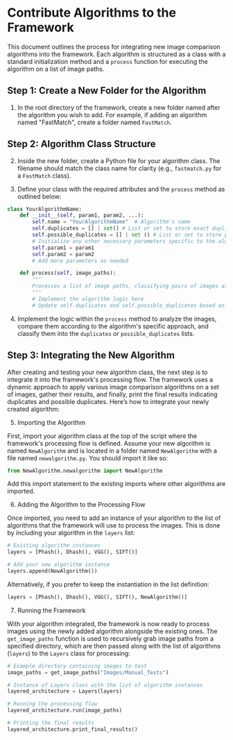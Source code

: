 # Contribute Algorithms to the Framework

This document outlines the process for integrating new image comparison algorithms into the framework. Each algorithm is structured as a class with a standard initialization method and a `process` function for executing the algorithm on a list of image paths.

## Step 1: Create a New Folder for the Algorithm

1. In the root directory of the framework, create a new folder named after the algorithm you wish to add. For example, if adding an algorithm named "FastMatch", create a folder named `FastMatch`.

## Step 2: Algorithm Class Structure

2. Inside the new folder, create a Python file for your algorithm class. The filename should match the class name for clarity (e.g., `fastmatch.py` for a `FastMatch` class).

3. Define your class with the required attributes and the `process` method as outlined below:

```python
class YourAlgorithmName:
    def __init__(self, param1, param2, ...):
        self.name = "YourAlgorithmName"  # Algorithm's name
        self.duplicates = [] | set() # List or set to store exact duplicate pairs
        self.possible_duplicates = [] | set () # List or set to store possible duplicate pairs
        # Initialize any other necessary parameters specific to the algorithm
        self.param1 = param1
        self.param2 = param2
        # Add more parameters as needed

    def process(self, image_paths):
        """
        Processes a list of image paths, classifying pairs of images as duplicates or possible duplicates.
        """
        # Implement the algorithm logic here
        # Update self.duplicates and self.possible_duplicates based on the algorithm's findings
```

4. Implement the logic within the `process` method to analyze the images, compare them according to the algorithm's specific approach, and classify them into the `duplicates` or `possible_duplicates` lists.

## Step 3: Integrating the New Algorithm

After creating and testing your new algorithm class, the next step is to integrate it into the framework's processing flow. The framework uses a dynamic approach to apply various image comparison algorithms on a set of images, gather their results, and finally, print the final results indicating duplicates and possible duplicates. Here’s how to integrate your newly created algorithm:

5. Importing the Algorithm

First, import your algorithm class at the top of the script where the framework's processing flow is defined. Assume your new algorithm is named `NewAlgorithm` and is located in a folder named `NewAlgorithm` with a file named `newalgorithm.py`. You should import it like so:

```python
from NewAlgorithm.newalgorithm import NewAlgorithm
```

Add this import statement to the existing imports where other algorithms are imported.

6. Adding the Algorithm to the Processing Flow

Once imported, you need to add an instance of your algorithm to the list of algorithms that the framework will use to process the images. This is done by including your algorithm in the `layers` list:

```python
# Existing algorithm instances
layers = [Phash(), Dhash(), VGG(), SIFT()]

# Add your new algorithm instance
layers.append(NewAlgorithm())
```

Alternatively, if you prefer to keep the instantiation in the list definition:

```python
layers = [Phash(), Dhash(), VGG(), SIFT(), NewAlgorithm()]
```

7. Running the Framework

With your algorithm integrated, the framework is now ready to process images using the newly added algorithm alongside the existing ones. The `get_image_paths` function is used to recursively grab image paths from a specified directory, which are then passed along with the list of algorithms (`layers`) to the `Layers` class for processing:

```python
# Example directory containing images to test
image_paths = get_image_paths("Images/Manual_Tests")

# Instance of Layers class with the list of algorithm instances
layered_architecture = Layers(layers)

# Running the processing flow
layered_architecture.run(image_paths)

# Printing the final results
layered_architecture.print_final_results()
```
